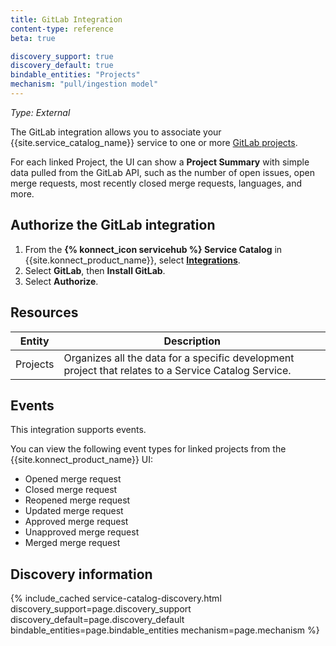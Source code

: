 ```yaml
---
title: GitLab Integration
content-type: reference
beta: true

discovery_support: true
discovery_default: true
bindable_entities: "Projects"
mechanism: "pull/ingestion model"
---
```


_Type: External_

The GitLab integration allows you to associate your {{site.service_catalog_name}} service to one or more [GitLab projects](https://docs.gitlab.com/ee/user/get_started/get_started_projects.html). 

For each linked Project, the UI can show a **Project Summary** with simple data pulled from the GitLab API, such as the number of open issues, open merge requests, most recently closed merge requests, languages, and more.

## Authorize the GitLab integration

1. From the **{% konnect_icon servicehub %} Service Catalog** in {{site.konnect_product_name}}, select **[Integrations](https://cloud.konghq.com/us/service-catalog/integrations)**. 
2. Select **GitLab**, then **Install GitLab**.
3. Select **Authorize**. 

## Resources

Entity  | Description
-------|-------------
Projects | Organizes all the data for a specific development project that relates to a Service Catalog Service.

## Events

This integration supports events.

You can view the following event types for linked projects from the {{site.konnect_product_name}} UI:

* Opened merge request
* Closed merge request
* Reopened merge request
* Updated merge request
* Approved merge request
* Unapproved merge request
* Merged merge request


## Discovery information

<!-- vale off-->

{% include_cached service-catalog-discovery.html 
   discovery_support=page.discovery_support
   discovery_default=page.discovery_default
   bindable_entities=page.bindable_entities
   mechanism=page.mechanism %}

<!-- vale on-->